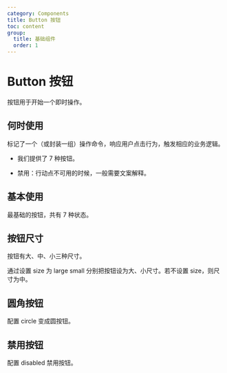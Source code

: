 ```yaml
---
category: Components
title: Button 按钮
toc: content
group:
  title: 基础组件
  order: 1
---
```


# Button 按钮

按钮用于开始一个即时操作。

## 何时使用

标记了一个（或封装一组）操作命令，响应用户点击行为，触发相应的业务逻辑。

- 我们提供了 7 种按钮。

- 禁用：行动点不可用的时候，一般需要文案解释。

## 基本使用

最基础的按钮，共有 7 种状态。

<code src="./demos/basic.tsx"></code>

## 按钮尺寸

<!-- 自定义宽高配置不同尺寸按钮。 -->

按钮有大、中、小三种尺寸。

通过设置 size 为 large small 分别把按钮设为大、小尺寸。若不设置 size，则尺寸为中。

<code src="./demos/size.tsx"></code>

## 圆角按钮

配置 circle 变成圆按钮。

<code src="./demos/circle.tsx"></code>

## 禁用按钮

配置 disabled 禁用按钮。

<code src="./demos/disabled.tsx"></code>
